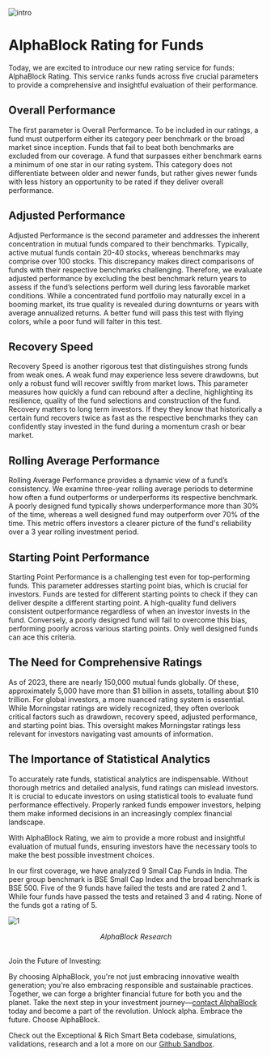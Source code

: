 ![intro](/rating/intro.jpeg)

# AlphaBlock Rating for Funds


Today, we are excited to introduce our new rating service for funds: AlphaBlock Rating. This service ranks funds across five crucial parameters to provide a comprehensive and insightful evaluation of their performance.

## Overall Performance

The first parameter is Overall Performance. To be included in our ratings, a fund must outperform either its category peer benchmark or the broad market since inception. Funds that fail to beat both benchmarks are excluded from our coverage. A fund that surpasses either benchmark earns a minimum of one star in our rating system. This category does not differentiate between older and newer funds, but rather gives newer funds with less history an opportunity to be rated if they deliver overall performance.

## Adjusted Performance

Adjusted Performance is the second parameter and addresses the inherent concentration in mutual funds compared to their benchmarks. Typically, active mutual funds contain 20-40 stocks, whereas benchmarks may comprise over 100 stocks. This discrepancy makes direct comparisons of funds with their respective benchmarks challenging. Therefore, we evaluate adjusted performance by excluding the best benchmark return years to assess if the fund’s selections perform well during less favorable market conditions. While a concentrated fund portfolio may naturally excel in a booming market, its true quality is revealed during downturns or years with average annualized returns. A better fund will pass this test with flying colors, while a poor fund will falter in this test.

## Recovery Speed

Recovery Speed is another rigorous test that distinguishes strong funds from weak ones. A weak fund may experience less severe drawdowns, but only a robust fund will recover swiftly from market lows. This parameter measures how quickly a fund can rebound after a decline, highlighting its resilience, quality of the fund selections and construction of the fund. Recovery matters to long term investors. If they they know that historically a certain fund recovers twice as fast as the respective benchmarks they can confidently stay invested in the fund during a momentum crash or bear market.

## Rolling Average Performance

Rolling Average Performance provides a dynamic view of a fund’s consistency. We examine three-year rolling average periods to determine how often a fund outperforms or underperforms its respective benchmark. A poorly designed fund typically shows underperformance more than 30% of the time, whereas a well designed fund may outperform over 70% of the time. This metric offers investors a clearer picture of the fund's reliability over a 3 year rolling investment period.

## Starting Point Performance

Starting Point Performance is a challenging test even for top-performing funds. This parameter addresses starting point bias, which is crucial for investors. Funds are tested for different starting points to check if they can deliver despite a different starting point. A high-quality fund delivers consistent outperformance regardless of when an investor invests in the fund. Conversely, a poorly designed fund will fail to overcome this bias, performing poorly across various starting points. Only well designed funds can ace this criteria.

## The Need for Comprehensive Ratings

As of 2023, there are nearly 150,000 mutual funds globally. Of these, approximately 5,000 have more than $1 billion in assets, totalling about $10 trillion. For global investors, a more nuanced rating system is essential. While Morningstar ratings are widely recognized, they often overlook critical factors such as drawdown, recovery speed, adjusted performance, and starting point bias. This oversight makes Morningstar ratings less relevant for investors navigating vast amounts of information.

## The Importance of Statistical Analytics

To accurately rate funds, statistical analytics are indispensable. Without thorough metrics and detailed analysis, fund ratings can mislead investors. It is crucial to educate investors on using statistical tools to evaluate fund performance effectively. Properly ranked funds empower investors, helping them make informed decisions in an increasingly complex financial landscape.

With AlphaBlock Rating, we aim to provide a more robust and insightful evaluation of mutual funds, ensuring investors have the necessary tools to make the best possible investment choices.

In our first coverage, we have analyzed 9 Small Cap Funds in India. The peer group benchmark is BSE Small Cap Index and the broad benchmark is BSE 500. Five of the 9 funds have failed the tests and are rated 2 and 1. While four funds have passed the tests and retained 3 and 4 rating. None of the funds got a rating of 5.


![1](/rating/1.png)

<div align="center"><em>AlphaBlock Research</em><br><br></div>

Join the Future of Investing:

By choosing AlphaBlock, you're not just embracing innovative wealth generation; you're also embracing responsible and sustainable practices. Together, we can forge a brighter financial future for both you and the planet. Take the next step in your investment journey—[contact AlphaBlock](https://calendly.com/mukulpal/alphablock?month=2024-04) today and become a part of the revolution. Unlock alpha. Embrace the future. Choose AlphaBlock.

Check out the Exceptional & Rich Smart Beta codebase, simulations, validations, research and a lot a more on our [Github Sandbox](https://github.com/alphablockorg).